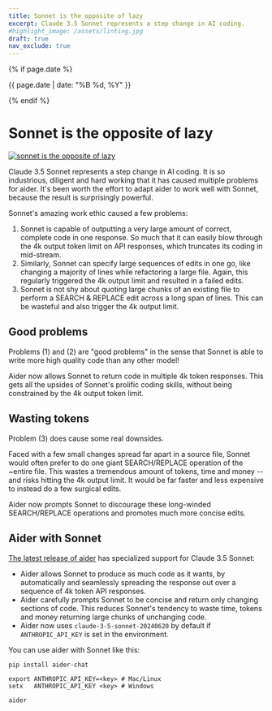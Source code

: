 ```yaml
---
title: Sonnet is the opposite of lazy
excerpt: Claude 3.5 Sonnet represents a step change in AI coding.
#highlight_image: /assets/linting.jpg
draft: true
nav_exclude: true
---
```

{% if page.date %}
<p class="post-date">{{ page.date | date: "%B %d, %Y" }}</p>
{% endif %}


# Sonnet is the opposite of lazy

[![sonnet is the opposite of lazy](/assets/sonnet-not-lazy.jpg)](https://aider.chat/assets/sonnet-not-lazy.jpg)

Claude 3.5 Sonnet represents a step change
in AI coding.
It is so industrious, diligent and hard working that
it has caused multiple problems for aider.
It's been worth the effort to adapt aider to work well
with Sonnet,
because the result is surprisingly powerful.

Sonnet's amazing work ethic caused a few problems:

1. Sonnet is capable of outputting a very large amount of correct,
complete code in one response.
So much that it can easily blow through the 4k output token limit
on API responses, which truncates its coding in mid-stream.
2. Similarly, Sonnet can specify large sequences of edits in one go, 
like changing a majority of lines while refactoring a large file.
Again, this regularly triggered the 4k output limit
and resulted in a failed edits.
3. Sonnet is not shy about quoting large chunks of an
existing file to perform a SEARCH & REPLACE edit across
a long span of lines.
This can be wasteful and also trigger the 4k output limit.


## Good problems

Problems (1) and (2) are "good problems"
in the sense that Sonnet is
able to write more high quality code than any other model!

Aider now allows Sonnet to return code in multiple 4k token
responses.
This gets all the upsides of Sonnet's prolific coding skills,
without being constrained by the 4k output token limit.


## Wasting tokens

Problem (3) does cause some real downsides.

Faced with a few small changes spread far apart in 
a source file,
Sonnet would often prefer to do one giant SEARCH/REPLACE
operation of the ~entire file.
This wastes a tremendous amount of tokens,
time and money -- and risks hitting the 4k output limit.
It would be far faster and less expensive to instead 
do a few surgical edits.

Aider now prompts Sonnet to discourage these long-winded
SEARCH/REPLACE operations
and promotes much more concise edits.


## Aider with Sonnet

[The latest release of aider](https://aider.chat/HISTORY.html#aider-v0410)
has specialized support for Claude 3.5 Sonnet:

- Aider allows Sonnet to produce as much code as it wants,
by automatically and seamlessly spreading the response
out over a sequence of 4k token API responses.
- Aider carefully prompts Sonnet to be concise and
return only changing sections of code.
This reduces Sonnet's tendency to waste time, tokens and money
returning large chunks of unchanging code.
- Aider now uses `claude-3-5-sonnet-20240620` by default if `ANTHROPIC_API_KEY` is set in the environment.

You can use aider with Sonnet like this:

```
pip install aider-chat

export ANTHROPIC_API_KEY=<key> # Mac/Linux
setx   ANTHROPIC_API_KEY <key> # Windows

aider
```

